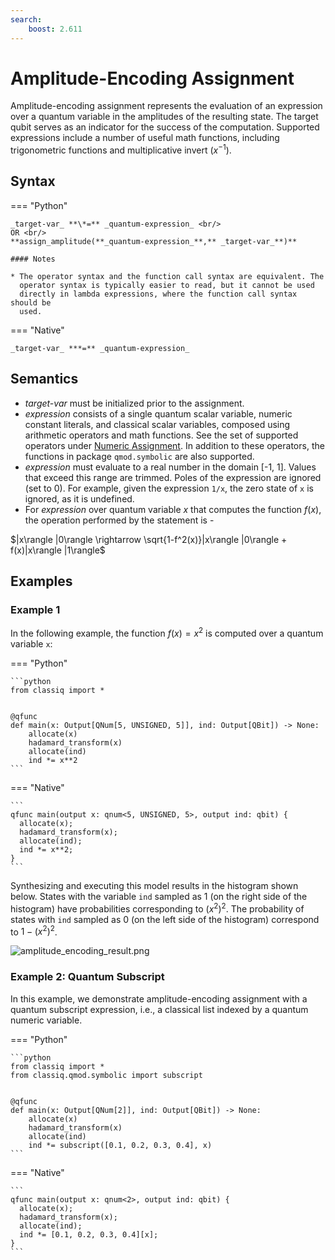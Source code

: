 ```yaml
---
search:
    boost: 2.611
---
```


# Amplitude-Encoding Assignment

Amplitude-encoding assignment represents the evaluation of an expression over a quantum variable
in the amplitudes of the resulting state. The target qubit serves as an indicator
for the success of the computation. Supported expressions include a number of useful math functions,
including trigonometric functions and multiplicative invert ($x^{-1}$).

## Syntax

=== "Python"

    _target-var_ **\*=** _quantum-expression_ <br/>
    OR <br/>
    **assign_amplitude(**_quantum-expression_**,** _target-var_**)**

    #### Notes

    * The operator syntax and the function call syntax are equivalent. The
      operator syntax is typically easier to read, but it cannot be used
      directly in lambda expressions, where the function call syntax should be
      used.

=== "Native"

    _target-var_ ***=** _quantum-expression_

## Semantics

-   _target-var_ must be initialized prior to the assignment.
-   _expression_ consists of a single quantum scalar variable, numeric constant
    literals, and classical scalar variables, composed using arithmetic operators and math functions.
    See the set of supported operators under [Numeric Assignment](./numeric-assignment.md).
    In addition to these operators, the functions in package `qmod.symbolic` are also supported.
-   _expression_ must evaluate to a real number in the domain [-1, 1]. Values that exceed
    this range are trimmed. Poles of the expression are ignored (set to 0). For example, given
    the expression `1/x`, the zero state of `x` is ignored, as it is undefined.
-   For _expression_ over quantum variable $x$ that computes the function $f(x)$, the operation
    performed by the statement is -

$|x\rangle |0\rangle \rightarrow \sqrt{1-f^2(x)}|x\rangle |0\rangle +
f(x)|x\rangle |1\rangle$

## Examples

### Example 1

In the following example, the function $f(x) = x^2$ is computed over a quantum variable `x`:

=== "Python"

    ```python
    from classiq import *


    @qfunc
    def main(x: Output[QNum[5, UNSIGNED, 5]], ind: Output[QBit]) -> None:
        allocate(x)
        hadamard_transform(x)
        allocate(ind)
        ind *= x**2
    ```

=== "Native"

    ```
    qfunc main(output x: qnum<5, UNSIGNED, 5>, output ind: qbit) {
      allocate(x);
      hadamard_transform(x);
      allocate(ind);
      ind *= x**2;
    }
    ```

Synthesizing and executing this model results in the histogram shown below. States
with the variable `ind` sampled as 1 (on the right side of the histogram) have
probabilities corresponding to $(x^2)^2$. The probability of states with `ind` sampled
as 0 (on the left side of the histogram) correspond to $1-(x^2)^2$.

![amplitude_encoding_result.png](resources/amplitude_encoding_result.png)

### Example 2: Quantum Subscript

In this example, we demonstrate amplitude-encoding assignment with a
quantum subscript expression, i.e., a classical list indexed by a quantum
numeric variable.

=== "Python"

    ```python
    from classiq import *
    from classiq.qmod.symbolic import subscript


    @qfunc
    def main(x: Output[QNum[2]], ind: Output[QBit]) -> None:
        allocate(x)
        hadamard_transform(x)
        allocate(ind)
        ind *= subscript([0.1, 0.2, 0.3, 0.4], x)
    ```

=== "Native"

    ```
    qfunc main(output x: qnum<2>, output ind: qbit) {
      allocate(x);
      hadamard_transform(x);
      allocate(ind);
      ind *= [0.1, 0.2, 0.3, 0.4][x];
    }
    ```
